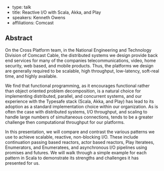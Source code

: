 - type: talk
- title: Reactive I/O with Scala, Akka, and Play
- speakers: Kenneth Owens
- affiliations: Comcast

## Abstract

On the Cross Platform team, in the National Engineering and Technology
Division of Comcast Cable, the distributed systems we design provide
back end services for many of the companies telecommunications, video,
home security, web based, and mobile products. Thus, the platforms we
design are generally required to be scalable, high throughput,
low-latency, soft-real time, and highly available.

We find that functional programming, as it encourages functional
rather than object oriented problem decomposition, is a natural choice
for implementing distributed, parallel, and concurrent systems, and
our experience with the Typesafe stack (Scala, Akka, and Play) has
lead to its adoption as a standard implementation choice within our
organization. As is often the case with distributed systems, I/O
throughput, and scaling to handle large numbers of simultaneous
connections, tends to be a greater challenge then computational
throughput for our platforms.

In this presentation, we will compare and contrast the various
patterns we use to achieve scalable, reactive, non-blocking I/O. These
include continuation passing based reactors, actor based reactors,
Play Iteratees, Enumerators, and Enumeratees, and asynchronous I/O
pipelines using promises and futures. We will walk through a simple
example for each pattern in Scala to demonstrate its strengths and
challenges it has presented for us.
